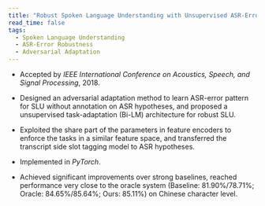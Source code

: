 ```yaml
---
title: "Robust Spoken Language Understanding with Unsupervised ASR-Error Adaptation"
read_time: false
tags:
  - Spoken Language Understanding
  - ASR-Error Robustness
  - Adversarial Adaptation
---
```


* Accepted by *IEEE International Conference on Acoustics, Speech, and Signal Processing*, 2018.

* Designed an adversarial adaptation method to learn ASR-error pattern for SLU without annotation on ASR hypotheses, and proposed a unsupervised task-adaptation (Bi-LM) architecture for robust SLU.

* Exploited the share part of the parameters in feature encoders to enforce the tasks in a similar feature space, and transferred the transcript side slot tagging model to ASR hypotheses.

* Implemented in *PyTorch*.

* Achieved significant improvements over strong baselines, reached performance very close to the oracle system (Baseline: 81.90%/78.71%; Oracle: 84.65%/85.64%; Ours: 85.11%) on Chinese character level.

